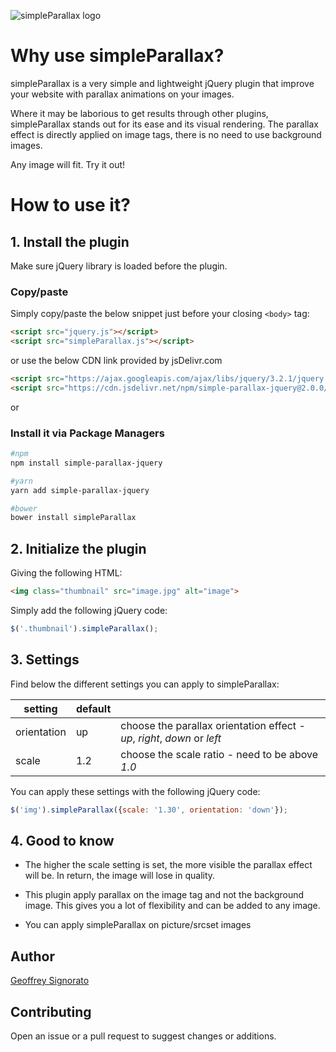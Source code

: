 ![simpleParallax logo](https://anakao-theme.com/simpleparallax/img/social/base-github.png)

# Why use simpleParallax?

simpleParallax is a very simple and lightweight jQuery plugin that improve your website with parallax animations on your images.

Where it may be laborious to get results through other plugins, simpleParallax stands out for its ease and its visual rendering. The parallax effect is directly applied on image tags, there is no need to use background images.

Any image will fit. Try it out!

# How to use it?

## 1. Install the plugin

Make sure jQuery library is loaded before the plugin.

### Copy/paste

Simply copy/paste the below snippet just before your closing `<body>` tag:

```html
<script src="jquery.js"></script>
<script src="simpleParallax.js"></script>
```

or use the below CDN link provided by jsDelivr.com

```html
<script src="https://ajax.googleapis.com/ajax/libs/jquery/3.2.1/jquery.min.js"></script>
<script src="https://cdn.jsdelivr.net/npm/simple-parallax-jquery@2.0.0/src/simpleParallax.min.js"></script>
```

or

### Install it via Package Managers

```sh
#npm
npm install simple-parallax-jquery

#yarn
yarn add simple-parallax-jquery

#bower
bower install simpleParallax
```

## 2. Initialize the plugin

Giving the following HTML:

```html
<img class="thumbnail" src="image.jpg" alt="image">
```

Simply add the following jQuery code:

```javascript
$('.thumbnail').simpleParallax();
```

## 3. Settings

Find below the different settings you can apply to simpleParallax:

| setting     | default |   |
|-------------|---------|---|
| orientation | up      | choose the parallax orientation effect - *up*, *right*, *down* or *left* |
| scale       | 1.2     | choose the scale ratio - need to be above *1.0*  |

You can apply these settings with the following jQuery code:

```javascript
$('img').simpleParallax({scale: '1.30', orientation: 'down'});
```

## 4. Good to know

* The higher the scale setting is set, the more visible the parallax effect will be. In return, the image will lose in quality.

* This plugin apply parallax on the image tag and not the background image. This gives you a lot of flexibility and can be added to any image.

* You can apply simpleParallax on picture/srcset images

## Author

[Geoffrey Signorato](https://github.com/geosenna/)

## Contributing

Open an issue or a pull request to suggest changes or additions.


